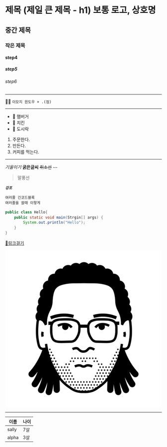 
# 제목 (제일 큰 제목 - h1)  보통 로고, 상호명
## 중간 제목
### 작은 제목
#### step4
##### step5
###### step6

<!-- 주석 : 제목 h1 ~ h6 -->
---
🍔🍟 `이모지 윈도우 + .(점)`

---

- 🍔 햄버거
- 🍗 치킨
- 🍱 도시락

1. 주문한다.
2. 만든다.
3. 커피를 먹는다.

---
*기울이기*
**굵은글씨**
~~취소선~~  `~~`

> 말풍선

***`강조`***

```
여러줄 긴코드블록
여러줄을 쓸때 이렇게
```

```java
public class Hello{
    public static void main(Strgin[] args) {
        System.out.println("Hello");
    }
}
```

[🔗링크걸기](https://github.com/suda77881/fullstack_junyong)

![프로필](./me.png)


---
|이름|나이|
|-|-|
|sally|7살|
|alpha|3살|
```
